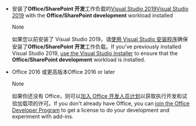 - <span data-ttu-id="375fa-101">安装了**Office/SharePoint 开发**工作负载的[Visual Studio 2019](https://www.visualstudio.com/vs/)</span><span class="sxs-lookup"><span data-stu-id="375fa-101">[Visual Studio 2019](https://www.visualstudio.com/vs/) with the **Office/SharePoint development** workload installed</span></span>

    > [!NOTE]
    > <span data-ttu-id="375fa-102">如果您以前安装了 Visual Studio 2019，请[使用 Visual Studio 安装程序](/visualstudio/install/modify-visual-studio)确保安装了**Office/SharePoint 开发**工作负载。</span><span class="sxs-lookup"><span data-stu-id="375fa-102">If you've previously installed Visual Studio 2019, [use the Visual Studio Installer](/visualstudio/install/modify-visual-studio) to ensure that the **Office/SharePoint development** workload is installed.</span></span> 

- <span data-ttu-id="375fa-103">Office 2016 或更高版本</span><span class="sxs-lookup"><span data-stu-id="375fa-103">Office 2016 or later</span></span>

    > [!NOTE]
    > <span data-ttu-id="375fa-104">如果你还没有 Office，则可以[加入 Office 开发人员计划](https://developer.microsoft.com/office/dev-program)以获取执行开发和试验加载项的许可。</span><span class="sxs-lookup"><span data-stu-id="375fa-104">If you don't already have Office, you can [join the Office Developer Program](https://developer.microsoft.com/office/dev-program) to get a license to do your development and experiment with add-ins.</span></span>
